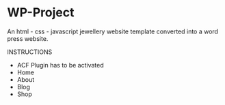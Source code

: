 # WP-Project

An html - css - javascript jewellery website template converted into a word press website. 

INSTRUCTIONS
- ACF Plugin has to be activated 
- Home 
- About
- Blog
- Shop

